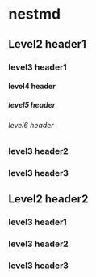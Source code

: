# nestmd

## Level2 header1

### level3 header1

#### level4 header

##### level5 header

###### level6 header

### level3 header2

### level3 header3



## Level2 header2

### level3 header1

### level3 header2

### level3 header3